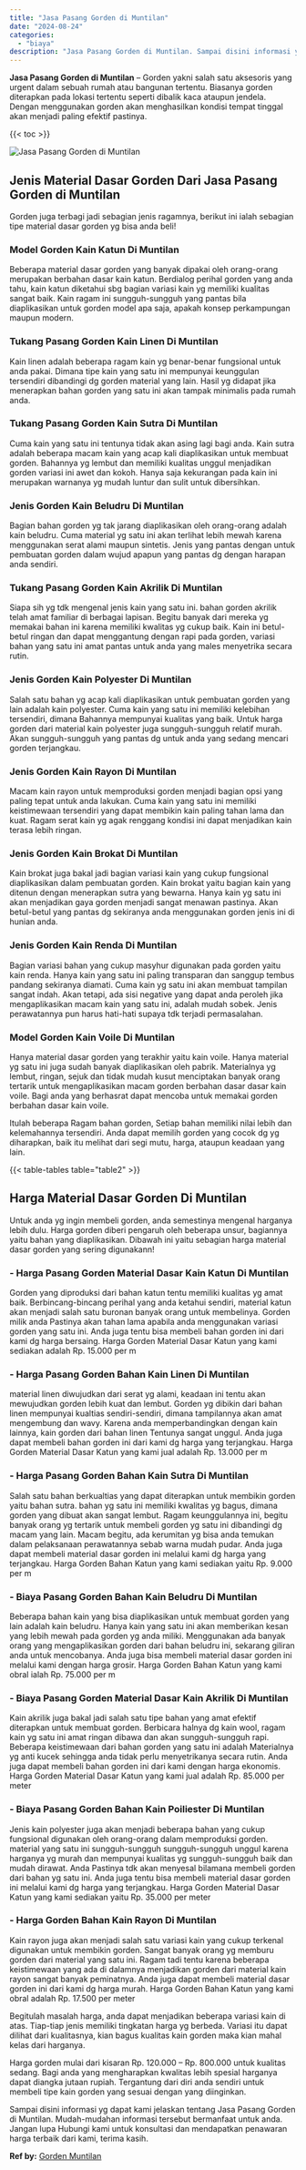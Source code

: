 ```yaml
---
title: "Jasa Pasang Gorden di Muntilan"
date: "2024-08-24"
categories: 
  - "biaya"
description: "Jasa Pasang Gorden di Muntilan. Sampai disini informasi yg dapat kami jelaskan tentang Jasa Pasang Gorden di Muntilan. Mudah-mudahan informasi tersebut berma..."
---
```


**Jasa Pasang Gorden di Muntilan** – Gorden yakni salah satu aksesoris yang urgent dalam sebuah rumah atau bangunan tertentu. Biasanya gorden diterapkan pada lokasi tertentu seperti dibalik kaca ataupun jendela. Dengan menggunakan gorden akan menghasilkan kondisi tempat tinggal akan menjadi paling efektif pastinya.

{{< toc >}}

![Jasa Pasang Gorden di Muntilan](/images/pasang-gorden-murah27.png)

## Jenis Material Dasar Gorden Dari Jasa Pasang Gorden di Muntilan

Gorden juga terbagi jadi sebagian jenis ragamnya, berikut ini ialah sebagian tipe material dasar gorden yg bisa anda beli!

### Model Gorden Kain Katun Di Muntilan

Beberapa material dasar gorden yang banyak dipakai oleh orang-orang merupakan berbahan dasar kain katun. Berdialog perihal gorden yang anda tahu, kain katun diketahui sbg bagian variasi kain yg memiliki kualitas sangat baik. Kain ragam ini sungguh-sungguh yang pantas bila diaplikasikan untuk gorden model apa saja, apakah konsep perkampungan maupun modern.

### Tukang Pasang Gorden Kain Linen Di Muntilan

Kain linen adalah beberapa ragam kain yg benar-benar fungsional untuk anda pakai. Dimana tipe kain yang satu ini mempunyai keunggulan tersendiri dibandingi dg gorden material yang lain. Hasil yg didapat jika menerapkan bahan gorden yang satu ini akan tampak minimalis pada rumah anda.

### Tukang Pasang Gorden Kain Sutra Di Muntilan

Cuma kain yang satu ini tentunya tidak akan asing lagi bagi anda. Kain sutra adalah beberapa macam kain yang acap kali diaplikasikan untuk membuat gorden. Bahannya yg lembut dan memiliki kualitas unggul menjadikan gorden variasi ini awet dan kokoh. Hanya saja kekurangan pada kain ini merupakan warnanya yg mudah luntur dan sulit untuk dibersihkan.

### Jenis Gorden Kain Beludru Di Muntilan

Bagian bahan gorden yg tak jarang diaplikasikan oleh orang-orang adalah kain beludru. Cuma material yg satu ini akan terlihat lebih mewah karena menggunakan serat alami maupun sintetis. Jenis yang pantas dengan untuk pembuatan gorden dalam wujud apapun yang pantas dg dengan harapan anda sendiri.

### Tukang Pasang Gorden Kain Akrilik Di Muntilan

Siapa sih yg tdk mengenal jenis kain yang satu ini. bahan gorden akrilik telah amat familiar di berbagai lapisan. Begitu banyak dari mereka yg memakai bahan ini karena memiliki kwalitas yg cukup baik. Kain ini betul-betul ringan dan dapat menggantung dengan rapi pada gorden, variasi bahan yang satu ini amat pantas untuk anda yang males menyetrika secara rutin.

### Jenis Gorden Kain Polyester Di Muntilan

Salah satu bahan yg acap kali diaplikasikan untuk pembuatan gorden yang lain adalah kain polyester. Cuma kain yang satu ini memiliki kelebihan tersendiri, dimana Bahannya mempunyai kualitas yang baik. Untuk harga gorden dari material kain polyester juga sungguh-sungguh relatif murah. Akan sungguh-sungguh yang pantas dg untuk anda yang sedang mencari gorden terjangkau.

### Jenis Gorden Kain Rayon Di Muntilan

Macam kain rayon untuk memproduksi gorden menjadi bagian opsi yang paling tepat untuk anda lakukan. Cuma kain yang satu ini memiliki keistimewaan tersendiri yang dapat membikin kain paling tahan lama dan kuat. Ragam serat kain yg agak renggang kondisi ini dapat menjadikan kain terasa lebih ringan.

### Jenis Gorden Kain Brokat Di Muntilan

Kain brokat juga bakal jadi bagian variasi kain yang cukup fungsional diaplikasikan dalam pembuatan gorden. Kain brokat yaitu bagian kain yang ditenun dengan menerapkan sutra yang bewarna. Hanya kain yg satu ini akan menjadikan gaya gorden menjadi sangat menawan pastinya. Akan betul-betul yang pantas dg sekiranya anda menggunakan gorden jenis ini di hunian anda.

### Jenis Gorden Kain Renda Di Muntilan

Bagian variasi bahan yang cukup masyhur digunakan pada gorden yaitu kain renda. Hanya kain yang satu ini paling transparan dan sanggup tembus pandang sekiranya diamati. Cuma kain yg satu ini akan membuat tampilan sangat indah. Akan tetapi, ada sisi negative yang dapat anda peroleh jika mengaplikasikan macam kain yang satu ini, adalah mudah sobek. Jenis perawatannya pun harus hati-hati supaya tdk terjadi permasalahan.

### Model Gorden Kain Voile Di Muntilan

Hanya material dasar gorden yang terakhir yaitu kain voile. Hanya material yg satu ini juga sudah banyak diaplikasikan oleh pabrik. Materialnya yg lembut, ringan, sejuk dan tidak mudah kusut menciptakan banyak orang tertarik untuk mengaplikasikan macam gorden berbahan dasar dasar kain voile. Bagi anda yang berhasrat dapat mencoba untuk memakai gorden berbahan dasar kain voile.

Itulah beberapa Ragam bahan gorden, Setiap bahan memiliki nilai lebih dan kelemahannya tersendiri. Anda dapat memilih gorden yang cocok dg yg diharapkan, baik itu melihat dari segi mutu, harga, ataupun keadaan yang lain.

{{< table-tables table="table2" >}}

## Harga Material Dasar Gorden Di Muntilan

Untuk anda yg ingin membeli gorden, anda semestinya mengenal harganya lebih dulu. Harga gorden diberi pengaruh oleh beberapa unsur, bagiannya yaitu bahan yang diaplikasikan. Dibawah ini yaitu sebagian harga material dasar gorden yang sering digunakann!

### \- Harga Pasang Gorden Material Dasar Kain Katun Di Muntilan

Gorden yang diproduksi dari bahan katun tentu memiliki kualitas yg amat baik. Berbincang-bincang perihal yang anda ketahui sendiri, material katun akan menjadi salah satu buronan banyak orang untuk membelinya. Gorden milik anda Pastinya akan tahan lama apabila anda menggunakan variasi gorden yang satu ini. Anda juga tentu bisa membeli bahan gorden ini dari kami dg harga bersaing. Harga Gorden Material Dasar Katun yang kami sediakan adalah Rp. 15.000 per m

### \- Harga Pasang Gorden Bahan Kain Linen Di Muntilan

material linen diwujudkan dari serat yg alami, keadaan ini tentu akan mewujudkan gorden lebih kuat dan lembut. Gorden yg dibikin dari bahan linen mempunyai kualtias sendiri-sendiri, dimana tampilannya akan amat mengembung dan wavy. Karena anda memperbandingkan dengan kain lainnya, kain gorden dari bahan linen Tentunya sangat unggul. Anda juga dapat membeli bahan gorden ini dari kami dg harga yang terjangkau. Harga Gorden Material Dasar Katun yang kami jual adalah Rp. 13.000 per m

### \- Harga Pasang Gorden Bahan Kain Sutra Di Muntilan

Salah satu bahan berkualtias yang dapat diterapkan untuk membikin gorden yaitu bahan sutra. bahan yg satu ini memiliki kwalitas yg bagus, dimana gorden yang dibuat akan sangat lembut. Ragam keunggulannya ini, begitu banyak orang yg tertarik untuk membeli gorden yg satu ini dibandingi dg macam yang lain. Macam begitu, ada kerumitan yg bisa anda temukan dalam pelaksanaan perawatannya sebab warna mudah pudar. Anda juga dapat membeli material dasar gorden ini melalui kami dg harga yang terjangkau. Harga Gorden Bahan Katun yang kami sediakan yaitu Rp. 9.000 per m

### \- Biaya Pasang Gorden Bahan Kain Beludru Di Muntilan

Beberapa bahan kain yang bisa diaplikasikan untuk membuat gorden yang lain adalah kain beludru. Hanya kain yang satu ini akan memberikan kesan yang lebih mewah pada gorden yg anda miliki. Menggunakan ada banyak orang yang mengaplikasikan gorden dari bahan beludru ini, sekarang giliran anda untuk mencobanya. Anda juga bisa membeli material dasar gorden ini melalui kami dengan harga grosir. Harga Gorden Bahan Katun yang kami obral ialah Rp. 75.000 per m

### \- Biaya Pasang Gorden Material Dasar Kain Akrilik Di Muntilan

Kain akrilik juga bakal jadi salah satu tipe bahan yang amat efektif diterapkan untuk membuat gorden. Berbicara halnya dg kain wool, ragam kain yg satu ini amat ringan dibawa dan akan sungguh-sungguh rapi. Beberapa keistimewaan dari bahan gorden yang satu ini adalah Materialnya yg anti kucek sehingga anda tidak perlu menyetrikanya secara rutin. Anda juga dapat membeli bahan gorden ini dari kami dengan harga ekonomis. Harga Gorden Material Dasar Katun yang kami jual adalah Rp. 85.000 per meter

### \- Biaya Pasang Gorden Bahan Kain Poiliester Di Muntilan

Jenis kain polyester juga akan menjadi beberapa bahan yang cukup fungsional digunakan oleh orang-orang dalam memproduksi gorden. material yang satu ini sungguh-sungguh sungguh-sungguh unggul karena harganya yg murah dan mempunyai kualitas yg sungguh-sungguh baik dan mudah dirawat. Anda Pastinya tdk akan menyesal bilamana membeli gorden dari bahan yg satu ini. Anda juga tentu bisa membeli material dasar gorden ini melalui kami dg harga yang terjangkau. Harga Gorden Material Dasar Katun yang kami sediakan yaitu Rp. 35.000 per meter

### \- Harga Gorden Bahan Kain Rayon Di Muntilan

Kain rayon juga akan menjadi salah satu variasi kain yang cukup terkenal digunakan untuk membikin gorden. Sangat banyak orang yg memburu gorden dari material yang satu ini. Ragam tadi tentu karena beberapa keistimewaan yang ada di dalamnya menjadikan gorden dari material kain rayon sangat banyak peminatnya. Anda juga dapat membeli material dasar gorden ini dari kami dg harga murah. Harga Gorden Bahan Katun yang kami obral adalah Rp. 17.500 per meter

Begitulah masalah harga, anda dapat menjadikan beberapa variasi kain di atas. Tiap-tiap jenis memiliki tingkatan harga yg berbeda. Variasi itu dapat dilihat dari kualitasnya, kian bagus kualitas kain gorden maka kian mahal kelas dari harganya.

Harga gorden mulai dari kisaran Rp. 120.000 – Rp. 800.000 untuk kualitas sedang. Bagi anda yang mengharapkan kwalitas lebih spesial harganya dapat diangka jutaan rupiah. Tergantung dari diri anda sendiri untuk membeli tipe kain gorden yang sesuai dengan yang diinginkan.

Sampai disini informasi yg dapat kami jelaskan tentang Jasa Pasang Gorden di Muntilan. Mudah-mudahan informasi tersebut bermanfaat untuk anda. Jangan lupa Hubungi kami untuk konsultasi dan mendapatkan penawaran harga terbaik dari kami, terima kasih.

**Ref by:**  [Gorden  Muntilan](https://id.wikipedia.org/wiki/Gorden)

